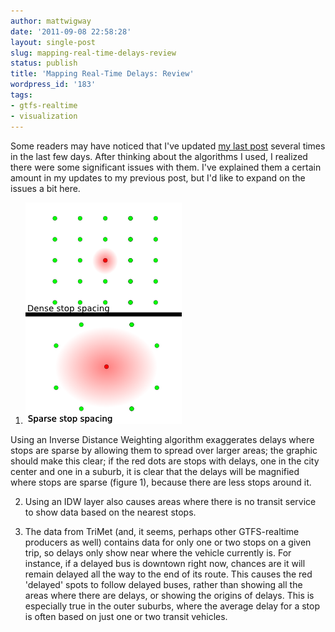 ```yaml
---
author: mattwigway
date: '2011-09-08 22:58:28'
layout: single-post
slug: mapping-real-time-delays-review
status: publish
title: 'Mapping Real-Time Delays: Review'
wordpress_id: '183'
tags:
- gtfs-realtime
- visualization
---
```


Some readers may have noticed that I've updated [my last post](/2011/09/05/mapping-real-time-delays/) several times in the last few days. After thinking about the algorithms I used, I realized there were some significant issues with them. I've explained them a certain amount in my updates to my previous post, but I'd like to expand on the issues a bit here.

1. [![](/a/2011-09-08-mapping-real-time-delays-review/stopspacing.png)](/a/2011-09-08-mapping-real-time-delays-review/stopspacing.png)

Using an Inverse Distance Weighting algorithm exaggerates delays where stops are sparse by allowing them to spread over larger areas; the graphic should make this clear; if the red dots are stops with delays, one in the city center and one in a suburb, it is clear that the delays will be magnified where stops are sparse (figure 1), because there are less stops around it.

	
  2. Using an IDW layer also causes areas where there is no transit service to show data based on the nearest stops.

	
  3. The data from TriMet (and, it seems, perhaps other GTFS-realtime producers as well) contains data for only one or two stops on a given trip, so delays only show near where the vehicle currently is. For instance, if a delayed bus is downtown right now, chances are it will remain delayed all the way to the end of its route. This causes the red 'delayed' spots to follow delayed buses, rather than showing all the areas where there are delays, or showing the origins of delays. This is especially true in the outer suburbs, where the average delay for a stop is often based on just one or two transit vehicles.


